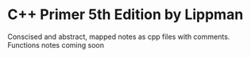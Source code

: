 # C++ Primer 5th Edition by Lippman
Conscised and abstract, mapped notes as cpp files with comments.
Functions notes coming soon
